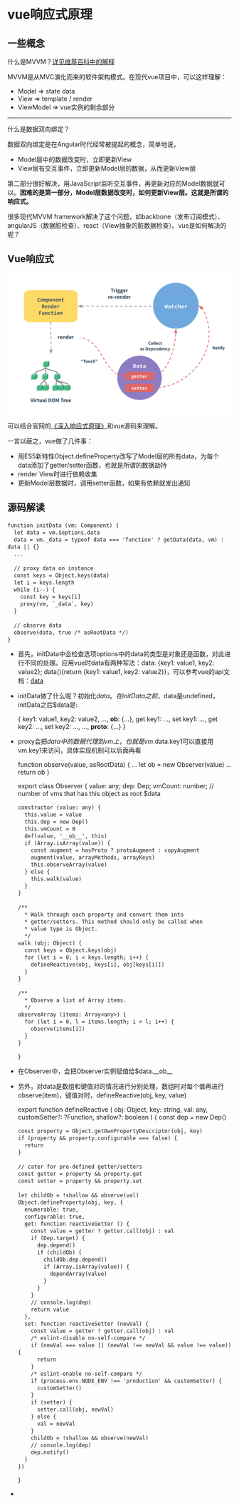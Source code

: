 # vue响应式原理

## 一些概念

什么是MVVM？[详见维基百科中的解释](https://en.wikipedia.org/wiki/Model–view–viewmodel)

MVVM是从MVC演化而来的软件架构模式。在现代vue项目中，可以这样理解：

* Model =&gt; state data
* View =&gt; template / render
* ViewModel =&gt; vue实例的剩余部分

---

什么是数据双向绑定？

数据双向绑定是在Angular时代经常被提起的概念，简单地说，

* Model层中的数据改变时，立即更新View
* View层有交互事件，立即更新Model层的数据，从而更新View层

第二部分很好解决，用JavaScript监听交互事件，再更新对应的Model数据就可以。**困难的是第一部分，Model层数据改变时，如何更新View层。这就是所谓的响应式。**

很多现代MVVM framework解决了这个问题，如backbone（发布订阅模式）、angularJS（数据脏检查）、react（View抽象的脏数据检查）。vue是如何解决的呢？

## Vue响应式

![](/assets/reactive.png)

可以结合官网的[《深入响应式原理》](https://cn.vuejs.org/v2/guide/reactivity.html)和vue源码来理解。

一言以蔽之，vue做了几件事：

* 用ES5新特性Object.defineProperty改写了Model层的所有data，为每个data添加了getter/setter函数，也就是所谓的数据劫持
* render View时进行依赖收集
* 更新Model层数据时，调用setter函数，如果有依赖就发出通知

## 源码解读

    function initData (vm: Component) {
      let data = vm.$options.data
      data = vm._data = typeof data === 'function' ? getData(data, vm) : data || {}
      ...

      // proxy data on instance
      const keys = Object.keys(data)
      let i = keys.length
      while (i--) {
        const key = keys[i]
        proxy(vm, `_data`, key)
      }

      // observe data
      observe(data, true /* asRootData */)
    }
    
* 首先，initData中会检查选项options中的data的类型是对象还是函数，对此进行不同的处理。应用vue时data有两种写法：data: {key1: value1, key2: value2}; data(){return {key1: value1, key2: value2}}，可以参考vue的api文档：[data](https://cn.vuejs.org/v2/api/#data)
* initData做了什么呢？初始化$data。在initData之前，$data是undefined，initData之后$data是:


    {
      key1: value1,
      key2: value2,
      ...,
      __ob__: {...},
      get key1: ...,
      set key1: ...,
      get key2: ...,
      set key2: ...,
      ...,
      __proto__: {...}
    }

* proxy会把$data中的数据代理到vm上，也就是vm.$data.key1可以直接用vm.key1来访问，具体实现机制可以后面再看


    function observe(value, asRootData) {
      ...
      let ob = new Observer(value)
      ...
      return ob
    }
    
    export class Observer {
      value: any;
      dep: Dep;
      vmCount: number; // number of vms that has this object as root $data

      constructor (value: any) {
        this.value = value
        this.dep = new Dep()
        this.vmCount = 0
        def(value, '__ob__', this)
        if (Array.isArray(value)) {
          const augment = hasProto ? protoAugment : copyAugment
          augment(value, arrayMethods, arrayKeys)
          this.observeArray(value)
        } else {
          this.walk(value)
        }
      }

      /**
        * Walk through each property and convert them into
        * getter/setters. This method should only be called when
        * value type is Object.
        */
      walk (obj: Object) {
        const keys = Object.keys(obj)
        for (let i = 0; i < keys.length; i++) {
          defineReactive(obj, keys[i], obj[keys[i]])
        }
      }

      /**
        * Observe a list of Array items.
        */
      observeArray (items: Array<any>) {
        for (let i = 0, l = items.length; i < l; i++) {
          observe(items[i])
        }
      }
    }
    
* 在Observer中，会把Observer实例赋值给$data.\_\_ob\_\_
* 另外，对data是数组和键值对的情况进行分别处理，数组时对每个值再进行observe(item)，键值对时，defineReactive(obj, key, value)


    export function defineReactive (
      obj: Object,
      key: string,
      val: any,
      customSetter?: ?Function,
      shallow?: boolean
    ) {
      const dep = new Dep()

      const property = Object.getOwnPropertyDescriptor(obj, key)
      if (property && property.configurable === false) {
        return
      }

      // cater for pre-defined getter/setters
      const getter = property && property.get
      const setter = property && property.set

      let childOb = !shallow && observe(val)
      Object.defineProperty(obj, key, {
        enumerable: true,
        configurable: true,
        get: function reactiveGetter () {
          const value = getter ? getter.call(obj) : val
          if (Dep.target) {
            dep.depend()
            if (childOb) {
              childOb.dep.depend()
              if (Array.isArray(value)) {
                dependArray(value)
              }
            }
          }
          // console.log(dep)
          return value
        },
        set: function reactiveSetter (newVal) {
          const value = getter ? getter.call(obj) : val
          /* eslint-disable no-self-compare */
          if (newVal === value || (newVal !== newVal && value !== value)) {
            return
          }
          /* eslint-enable no-self-compare */
          if (process.env.NODE_ENV !== 'production' && customSetter) {
            customSetter()
          }
          if (setter) {
            setter.call(obj, newVal)
          } else {
            val = newVal
          }
          childOb = !shallow && observe(newVal)
          // console.log(dep)
          dep.notify()
        }
      })
    }


* 
